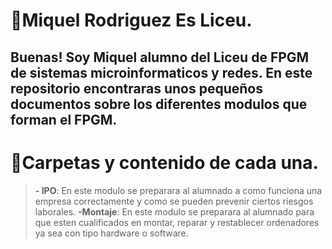 # 📗Miquel Rodriguez Es Liceu.
Buenas! Soy **Miquel** alumno del Liceu de **FPGM  de sistemas microinformaticos y redes**. En este repositorio encontraras unos pequeños documentos sobre los diferentes **modulos** que forman el **FPGM**.
---
# 📁Carpetas y contenido de cada una.
> **- IPO**: En este modulo se preparara al alumnado a como funciona una empresa correctamente y como se pueden prevenir ciertos riesgos laborales.
> **-Montaje**: En este modulo se preparara al alumnado para que esten cualificados en montar, reparar y restablecer ordenadores ya sea con tipo hardware o software.
